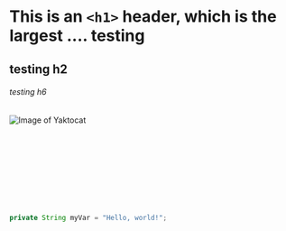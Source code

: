 # This is an `<h1>` header, which is the largest .... testing
## testing h2
###### testing h6


![Image of Yaktocat](https://octodex.github.com/images/yaktocat.png)

<br/>

<br/><br/>

<br/><br/><br/>



``` java
private String myVar = "Hello, world!";
```
